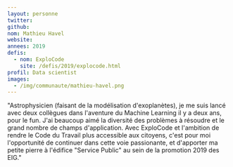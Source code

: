 ```yaml
---
layout: personne
twitter: 
github:
nom: Mathieu Havel
website:
annees: 2019
defis:
  - nom: ExploCode
    site: /defis/2019/explocode.html
profil: Data scientist
images:
  - /img/communaute/mathieu-havel.png
---
```


"Astrophysicien (faisant de la modélisation d'exoplanètes), je me suis lancé avec deux collègues dans l'aventure du Machine Learning il y a deux ans, pour le fun. J'ai beaucoup aimé la diversité des problèmes à résoudre et le grand nombre de champs d'application. Avec ExploCode et l'ambition de rendre le Code du Travail plus accessible aux citoyens, c'est pour moi l'opportunité de continuer dans cette voie passionante, et d'apporter ma petite pierre à l'édifice "Service Public" au sein de la promotion 2019 des EIG."
